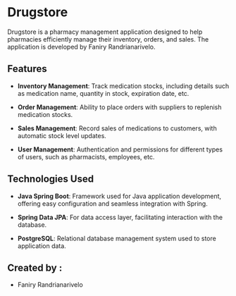 # Drugstore

Drugstore is a pharmacy management application designed to help pharmacies efficiently manage their inventory, orders, and sales. The application is developed by Faniry Randrianarivelo.

## Features

- **Inventory Management**: Track medication stocks, including details such as medication name, quantity in stock, expiration date, etc.
  
- **Order Management**: Ability to place orders with suppliers to replenish medication stocks.

- **Sales Management**: Record sales of medications to customers, with automatic stock level updates.

- **User Management**: Authentication and permissions for different types of users, such as pharmacists, employees, etc.

## Technologies Used

- **Java Spring Boot**: Framework used for Java application development, offering easy configuration and seamless integration with Spring.

- **Spring Data JPA**: For data access layer, facilitating interaction with the database.
  
- **PostgreSQL**: Relational database management system used to store application data.

## Created by : 
- Faniry Randrianarivelo

